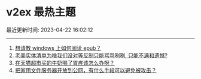 # v2ex 最热主题

最近更新时间: 2023-04-22 16:02:12

--- 
1. [想请教 windows 上如何阅读 epub？](https://www.v2ex.com/t/934493) 
2. [老美实体清单为啥我们没对等反制只能骂骂咧咧, 只能不满和遗憾?](https://www.v2ex.com/t/934497) 
3. [在天猫超市买的牛奶喝了胃疼该怎么办呀？](https://www.v2ex.com/t/934498) 
4. [把家用文件服务器开放到公网，有什么手段可以避免被攻击？](https://www.v2ex.com/t/934526) 

